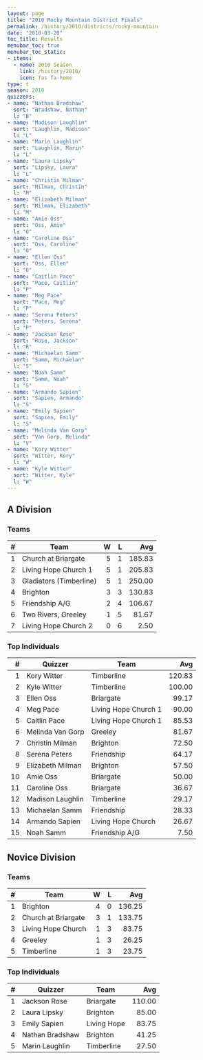 ```yaml
---
layout: page
title: "2010 Rocky Mountain District Finals"
permalink: /history/2010/districts/rocky-mountain
date: "2010-03-20"
toc_title: Results
menubar_toc: true
menubar_toc_static:
- items:
  - name: 2010 Season
    link: /history/2010/
    icon: fas fa-home
type: t
season: 2010
quizzers:
- name: "Nathan Bradshaw"
  sort: "Bradshaw, Nathan"
  l: "B"
- name: "Madison Laughlin"
  sort: "Laughlin, Madison"
  l: "L"
- name: "Marin Laughlin"
  sort: "Laughlin, Marin"
  l: "L"
- name: "Laura Lipsky"
  sort: "Lipsky, Laura"
  l: "L"
- name: "Christin Milman"
  sort: "Milman, Christin"
  l: "M"
- name: "Elizabeth Milman"
  sort: "Milman, Elizabeth"
  l: "M"
- name: "Amie Oss"
  sort: "Oss, Amie"
  l: "O"
- name: "Caroline Oss"
  sort: "Oss, Caroline"
  l: "O"
- name: "Ellen Oss"
  sort: "Oss, Ellen"
  l: "O"
- name: "Caitlin Pace"
  sort: "Pace, Caitlin"
  l: "P"
- name: "Meg Pace"
  sort: "Pace, Meg"
  l: "P"
- name: "Serena Peters"
  sort: "Peters, Serena"
  l: "P"
- name: "Jackson Rose"
  sort: "Rose, Jackson"
  l: "R"
- name: "Michaelan Samm"
  sort: "Samm, Michaelan"
  l: "S"
- name: "Noah Samm"
  sort: "Samm, Noah"
  l: "S"
- name: "Armando Sapien"
  sort: "Sapien, Armando"
  l: "S"
- name: "Emily Sapien"
  sort: "Sapien, Emily"
  l: "S"
- name: "Melinda Van Gorp"
  sort: "Van Gorp, Melinda"
  l: "V"
- name: "Kory Witter"
  sort: "Witter, Kory"
  l: "W"
- name: "Kyle Witter"
  sort: "Witter, Kyle"
  l: "W"
---
```


## A Division

### Teams

|    # | Team                    |    W |    L |    Avg |
| ---: | ----------------------- | ---: | ---: | -----: |
|    1 | Church at Briargate     |    5 |    1 | 185.83 |
|    2 | Living Hope Church 1    |    5 |    1 | 205.83 |
|    3 | Gladiators (Timberline) |    5 |    1 | 250.00 |
|    4 | Brighton                |    3 |    3 | 130.83 |
|    5 | Friendship A/G          |    2 |    4 | 106.67 |
|    6 | Two Rivers, Greeley     |    1 |    5 |  81.67 |
|    7 | Living Hope Church 2    |    0 |    6 |   2.50 |

### Top Individuals

|    # | Quizzer          | Team                 |    Avg |
| ---: | ---------------- | -------------------- | -----: |
|    1 | Kory Witter      | Timberline           | 120.83 |
|    2 | Kyle Witter      | Timberline           | 100.00 |
|    3 | Ellen Oss        | Briargate            |  99.17 |
|    4 | Meg Pace         | Living Hope Church 1 |  90.00 |
|    5 | Caitlin Pace     | Living Hope Church 1 |  85.53 |
|    6 | Melinda Van Gorp | Greeley              |  81.67 |
|    7 | Christin Milman  | Brighton             |  72.50 |
|    8 | Serena Peters    | Friendship           |  64.17 |
|    9 | Elizabeth Milman | Brighton             |  57.50 |
|   10 | Amie Oss         | Briargate            |  50.00 |
|   11 | Caroline Oss     | Briargate            |  36.67 |
|   12 | Madison Laughlin | Timberline           |  29.17 |
|   13 | Michaelan Samm   | Friendship           |  28.33 |
|   14 | Armando Sapien   | Living Hope Church   |  26.67 |
|   15 | Noah Samm        | Friendship A/G       |   7.50 |

## Novice Division

### Teams

|    # | Team                |    W |    L |    Avg |
| ---: | ------------------- | ---: | ---: | -----: |
|    1 | Brighton            |    4 |    0 | 136.25 |
|    2 | Church at Briargate |    3 |    1 | 133.75 |
|    3 | Living Hope Church  |    1 |    3 |  83.75 |
|    4 | Greeley             |    1 |    3 |  26.25 |
|    5 | Timberline          |    1 |    3 |  23.75 |

### Top Individuals

|    # | Quizzer         | Team        |    Avg |
| ---: | --------------- | ----------- | -----: |
|    1 | Jackson Rose    | Briargate   | 110.00 |
|    2 | Laura Lipsky    | Brighton    |  85.00 |
|    3 | Emily Sapien    | Living Hope |  83.75 |
|    4 | Nathan Bradshaw | Brighton    |  41.25 |
|    5 | Marin Laughlin  | Timberline  |  27.50 |